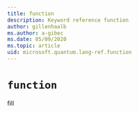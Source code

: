 ```yaml
---
title: function
description: Keyword reference function
author: gillenhaalb
ms.author: a-gibec
ms.date: 05/09/2020
ms.topic: article
uid: microsoft.quantum.lang-ref.function
---
```


# `function`

fill
